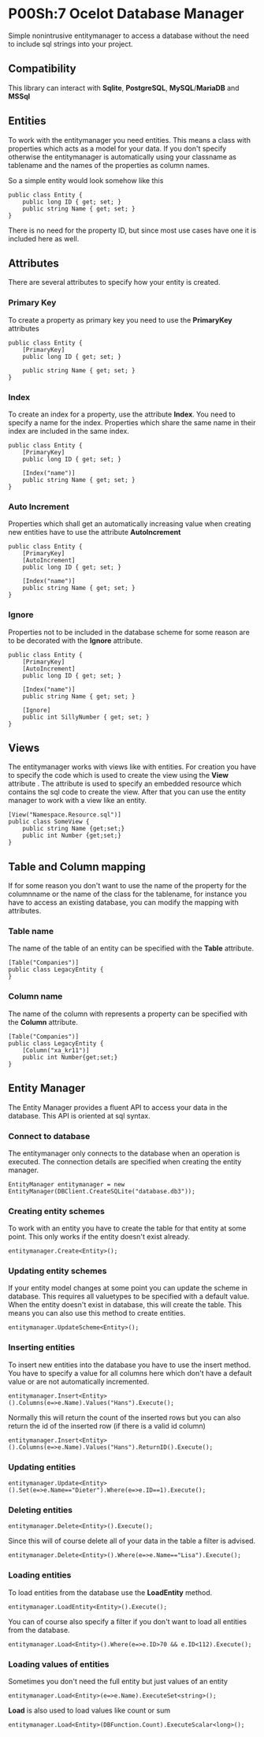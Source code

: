 ﻿# P00Sh:7 Ocelot Database Manager

Simple nonintrusive entitymanager to access a database without the need to include sql strings into your project.

## Compatibility

This library can interact with **Sqlite**, **PostgreSQL**, **MySQL**/**MariaDB** and **MSSql**

## Entities

To work with the entitymanager you need entities. This means a class with properties which acts as a model for your data. If you don't specify otherwise the entitymanager is automatically using your classname as tablename and the names of the properties as column names.

So a simple entity would look somehow like this

```
public class Entity {
	public long ID { get; set; }
	public string Name { get; set; }
}
```

There is no need for the property ID, but since most use cases have one it is included here as well.

## Attributes

There are several attributes to specify how your entity is created.

### Primary Key

To create a property as primary key you need to use the **PrimaryKey** attributes

```
public class Entity {
	[PrimaryKey]
	public long ID { get; set; }
	
	public string Name { get; set; }
}
```

### Index

To create an index for a property, use the attribute **Index**. You need to specify a name for the index. Properties which share the same name in their index are included in the same index.

```
public class Entity {
	[PrimaryKey]
	public long ID { get; set; }
	
	[Index("name")]
	public string Name { get; set; }
}
```

### Auto Increment

Properties which shall get an automatically increasing value when creating new entities have to use the attribute **AutoIncrement**

```
public class Entity {
	[PrimaryKey]
	[AutoIncrement]
	public long ID { get; set; }
	
	[Index("name")]
	public string Name { get; set; }
}
```

### Ignore

Properties not to be included in the database scheme for some reason are to be decorated with the **Ignore** attribute.

```
public class Entity {
	[PrimaryKey]
	[AutoIncrement]
	public long ID { get; set; }
	
	[Index("name")]
	public string Name { get; set; }
	
	[Ignore]
	public int SillyNumber { get; set; }
}
```

## Views

The entitymanager works with views like with entities. For creation you have to specify the code which is used to create the view using the **View** attribute . The attribute is used to specify an embedded resource which contains the sql code to create the view. After that you can use the entity manager to work with a view like an entity.

```
[View("Namespace.Resource.sql")]
public class SomeView {
	public string Name {get;set;}
	public int Number {get;set;}
}
```

## Table and Column mapping

If for some reason you don't want to use the name of the property for the columnname or the name of the class for the tablename, for instance you have to access an existing database, you can modify the mapping with attributes.

### Table name

The name of the table of an entity can be specified with the **Table** attribute.

```
[Table("Companies")]
public class LegacyEntity {
}
```

### Column name

The name of the column with represents a property can be specified with the **Column** attribute.

```
[Table("Companies")]
public class LegacyEntity {
	[Column("xa_kr11")]
	public int Number{get;set;}
}
```

## Entity Manager

The Entity Manager provides a fluent API to access your data in the database. This API is oriented at sql syntax.

### Connect to database

The entitymanager only connects to the database when an operation is executed. The connection details are specified when creating the entity manager.

```
EntityManager entitymanager = new EntityManager(DBClient.CreateSQLite("database.db3"));
```

### Creating entity schemes

To work with an entity you have to create the table for that entity at some point. This only works if the entity doesn't exist already.

```
entitymanager.Create<Entity>();
```

### Updating entity schemes

If your entity model changes at some point you can update the scheme in database. This requires all valuetypes to be specified with a default value. When the entity doesn't exist in database, this will create the table. This means you can also use this method to create entities.

```
entitymanager.UpdateScheme<Entity>();
```

### Inserting entities

To insert new entities into the database you have to use the insert method. You have to specify a value for all columns here which don't have a default value or are not automatically incremented.

```
entitymanager.Insert<Entity>().Columns(e=>e.Name).Values("Hans").Execute();
```

Normally this will return the count of the inserted rows but you can also return the id of the inserted row (if there is a valid id column)

```
entitymanager.Insert<Entity>().Columns(e=>e.Name).Values("Hans").ReturnID().Execute();
```

### Updating entities

```
entitymanager.Update<Entity>().Set(e=>e.Name=="Dieter").Where(e=>e.ID==1).Execute();
```

### Deleting entities

```
entitymanager.Delete<Entity>().Execute();
```

Since this will of course delete all of your data in the table a filter is advised.

```
entitymanager.Delete<Entity>().Where(e=>e.Name=="Lisa").Execute();
```

### Loading entities

To load entities from the database use the **LoadEntity** method.

```
entitymanager.LoadEntity<Entity>().Execute();
```

You can of course also specify a filter if you don't want to load all entities from the database.

```
entitymanager.Load<Entity>().Where(e=>e.ID>70 && e.ID<112).Execute();
```

### Loading values of entities

Sometimes you don't need the full entity but just values of an entity

```
entitymanager.Load<Entity>(e=>e.Name).ExecuteSet<string>();
```

**Load** is also used to load values like count or sum

```
entitymanager.Load<Entity>(DBFunction.Count).ExecuteScalar<long>();
```
